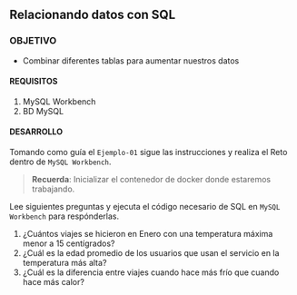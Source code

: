 ## Relacionando datos con SQL

### OBJETIVO 
 - Combinar diferentes tablas para aumentar nuestros datos

#### REQUISITOS 
1. MySQL Workbench
2. BD MySQL

#### DESARROLLO

Tomando como guía el `Ejemplo-01` sigue las instrucciones y realiza el Reto dentro de `MySQL Workbench`.

> **Recuerda**: Inicializar el contenedor de docker donde estaremos trabajando.  

Lee siguientes preguntas y ejecuta el código necesario de SQL en `MySQL Workbench` para respónderlas. 

1. ¿Cuántos viajes se hicieron en Enero con una temperatura máxima menor a 15 centígrados?
2. ¿Cuál es la edad promedio de los usuarios que usan el servicio en la temperatura más alta?
3. ¿Cuál es la diferencia entre viajes cuando hace más frío que cuando hace más calor?
